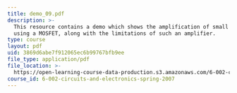 ```yaml
---
title: demo_09.pdf
description: >-
  This resource contains a demo which shows the amplification of small waveforms
  using a MOSFET, along with the limitations of such an amplifier.
type: course
layout: pdf
uid: 3869d6abe7f912065ec6b99767bfb9ee
file_type: application/pdf
file_location: >-
  https://open-learning-course-data-production.s3.amazonaws.com/6-002-circuits-and-electronics-spring-2007/3869d6abe7f912065ec6b99767bfb9ee_demo_09.pdf
course_id: 6-002-circuits-and-electronics-spring-2007
---
```

